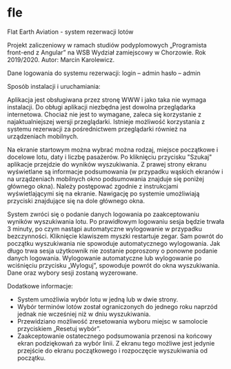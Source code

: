 # fle
Flat Earth Aviation - system rezerwacji lotów

Projekt zaliczeniowy w ramach studiów podyplomowych „Programista front-end z Angular” na WSB Wydział zamiejscowy w Chorzowie. 
Rok 2019/2020.
Autor: Marcin Karolewicz.


Dane logowania do systemu rezerwacji: 
login – admin
hasło – admin


Sposób instalacji i uruchamiania:

Aplikacja jest obsługiwana przez stronę WWW i jako taka nie wymaga instalacji. Do obługi aplikacji niezbędna jest dowolna przeglądarka internetowa. Chociaż nie jest to wymagane, zaleca się korzystanie z najaktualniejszej wersji przeglądarki. Istnieje możliwość korzystania z systemu rezerwacji za pośrednictwem przeglądarki również na urządzeniach mobilnych.

Na ekranie startowym można wybrać można rodzaj, miejsce początkowe i docelowe lotu, daty i liczbę pasażerów. Po kliknięciu przycisku "Szukaj" aplikacje przejdzie do wyników wyszukiwania. Z prawej strony ekranu wyświetlane są informacje podsumowania (w przypadku wąskich ekranów i na urządzeniach mobilnych okno podsumowania znajduje się poniżej głównego okna). Należy postępować zgodnie z instrukcjami wyświetlającymi się na ekranie. Nawigację po systemie umożliwiają przyciski znajdujące się na dole głównego okna.

System zwróci się o podanie danych logowania po zaakceptowaniu wyników wyszukiwania lotu. Po prawidłowym logowaniu sesja będzie trwała 3 minuty, po czym nastąpi automatyczne wylogowanie w przypadku bezczynności. Kliknięcie klawiszem myszki restartuje zegar. Sam powrót do początku wyszukiwania nie spowoduje automatycznego wylogowania. Jak długo trwa sesja użytkownik nie zostanie poproszony o ponowne podanie danych logowania.
Wylogowanie automatyczne lub wylogowanie po wciśnięciu przycisku „Wyloguj”, spowoduje powrót do okna wyszukiwania. Dane oraz wybory sesji zostaną wyzerowane.


Dodatkowe informacje:
- System umożliwia wybór lotu w jedną lub w dwie strony.
- Wybór terminów lotów został ograniczonych do jednego roku naprzód jednak nie wcześniej niż w dniu wyszukiwania. 
- Przewidziano możliwość zresetowania wyboru miejsc w samolocie przyciskiem „Resetuj wybór”.
- Zaakceptowanie ostatecznego podsumowania przenosi na końcowy ekran podziękowań za wybór linii. Z ekranu tego możliwe jest jedynie przejście do ekranu początkowego i rozpoczęcie wyszukiwania od początku.
